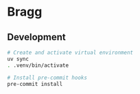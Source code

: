 # Bragg

## Development

```bash
# Create and activate virtual environment
uv sync
. .venv/bin/activate

# Install pre-commit hooks
pre-commit install
```

